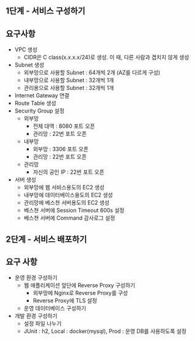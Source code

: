 ## 1단계 - 서비스 구성하기
## 요구사항

* VPC 생성
    * CIDR은 C class(x.x.x.x/24)로 생성. 이 때, 다른 사람과 겹치지 않게 생성
* Subnet 생성
    * 외부망으로 사용할 Subnet : 64개씩 2개 (AZ를 다르게 구성)
    * 내부망으로 사용할 Subnet : 32개씩 1개
    * 관리용으로 사용할 Subnet : 32개씩 1개
* Internet Gateway 연결
* Route Table 생성
* Security Group 설정
    * 외부망
        * 전체 대역 : 8080 포트 오픈
        * 관리망 : 22번 포트 오픈
    * 내부망
        * 외부망 : 3306 포트 오픈
        * 관리망 : 22번 포트 오픈
    * 관리망
        * 자신의 공인 IP : 22번 포트 오픈
* 서버 생성
    * 외부망에 웹 서비스용도의 EC2 생성
    * 내부망에 데이터베이스용도의 EC2 생성
    * 관리망에 베스쳔 서버용도의 EC2 생성
    * 베스쳔 서버에 Session Timeout 600s 설정
    * 베스쳔 서버에 Command 감사로그 설정


## 2단계 - 서비스 배포하기
## 요구 사항
* 운영 환경 구성하기
    * 웹 애플리케이션 앞단에 Reverse Proxy 구성하기
        * 외부망에 Nginx로 Reverse Proxy를 구성
        * Reverse Proxy에 TLS 설정
    * 운영 데이터베이스 구성하기
* 개발 환경 구성하기
    * 설정 파일 나누기
    * JUnit : h2, Local : docker(mysql), Prod : 운영 DB를 사용하도록 설정
